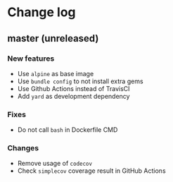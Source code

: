 # Change log

## master (unreleased)

### New features

* Use `alpine` as base image
* Use `bundle config` to not install extra gems
* Use Github Actions instead of TravisCI
* Add `yard` as development dependency

### Fixes

* Do not call `bash` in Dockerfile CMD

### Changes

* Remove usage of `codecov`
* Check `simplecov` coverage result in GitHub Actions

